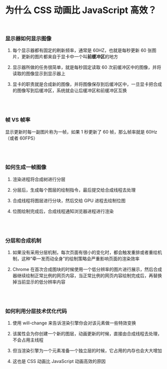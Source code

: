 # 为什么 CSS 动画比 JavaScript 高效？

</br>

### 显示器如何显示图像

1. 每个显示器都有固定的刷新频率，通常是 60HZ，也就是每秒更新 60 张图片，更新的图片都来自于显卡中一个叫**前缓冲区**的地方

2. 显示器所做的任务很简单，就是每秒固定读取 60 次前缓冲区中的图像，并将读取的图像显示到显示器上

3. 显卡的职责就是合成新的图像，并将图像保存到后缓冲区中，一旦显卡把合成的图像写到后缓冲区，系统就会让后缓冲区和前缓冲区互换

</br>
</br>

### 帧 VS 帧率

显示更新时每一副图片称为一帧，如果 1 秒更新了 60 帧，那么帧率就是 60Hz（或者 60FPS）

</br>
</br>

### 如何生成一帧图像

1. 渲染进程将合成树进行分层

2. 分层后，生成每个图层的绘制指令，最后提交给合成线程去处理

3. 合成线程将图层进行分块，然后交给 GPU 进程去绘制位图

4. 位图绘制完成后，合成线程通知浏览器进程进行渲染

</br>
</br>

### 分层和合成机制

1. 如果没有采用分层机制，每次页面有很小的变化时，都会触发重排或者重绘机制，这种“牵一发而动全身”的绘制策略会严重影响页面的渲染效率

2. Chrome 在首次合成图块的时候使用一个低分辨率的图片进行展示，然后合成器继续绘制正常比例的网页内容，当正常比例的网页内容绘制完成后，再替换掉当前显示的低分辨率内容

</br>
</br>

### 如何利用分层技术优化代码

1. 使用 will-change 来告诉渲染引擎你会对该元素做一些特效变换

2. 该属性会为你创建一个新的图层，动画更新的时候，直接由合成线程去处理，不会占用主线程

3. 但当渲染引擎为一个元素准备一个独立层的时候，它占用的内存也会大大增加

4. 这也是 CSS 动画比 JavaScript 动画高效的原因

</br>
</br>
